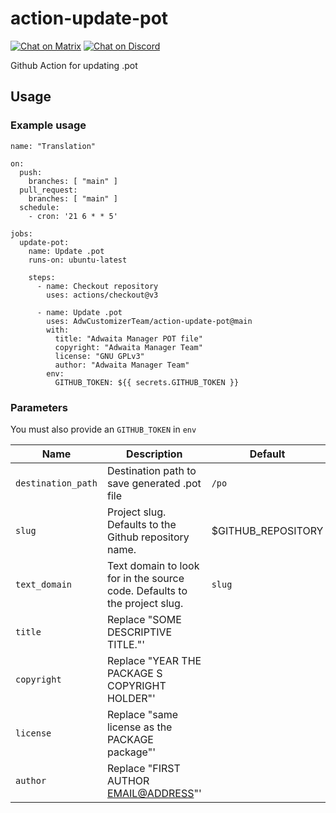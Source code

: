 # action-update-pot

[![Chat on Matrix](https://matrix.to/img/matrix-badge.svg)](https://matrix.to/#/#Gradience:matrix.org)
[![Chat on Discord](https://img.shields.io/discord/1013779899821064202?label=discord&logo=discord&logoColor=white)](https://discord.com/invite/MYa8Sr7btJ)

Github Action for updating .pot

## Usage

### Example usage

```shell
name: "Translation"

on:
  push:
    branches: [ "main" ]
  pull_request:
    branches: [ "main" ]
  schedule:
    - cron: '21 6 * * 5'

jobs:
  update-pot:
    name: Update .pot
    runs-on: ubuntu-latest

    steps:
      - name: Checkout repository
        uses: actions/checkout@v3

      - name: Update .pot
        uses: AdwCustomizerTeam/action-update-pot@main
        with:
          title: "Adwaita Manager POT file"
          copyright: "Adwaita Manager Team"
          license: "GNU GPLv3"
          author: "Adwaita Manager Team"
        env:
          GITHUB_TOKEN: ${{ secrets.GITHUB_TOKEN }}

```

### Parameters

You must also provide an `GITHUB_TOKEN` in `env`

| Name               | Description                                                               | Default            | Required |
| ------------------ | ------------------------------------------------------------------------- | ------------------ | -------- |
| `destination_path` | Destination path to save generated .pot file                              | `/po`              | false    |
| `slug`             | Project slug. Defaults to the Github repository name.                     | $GITHUB_REPOSITORY | false    |
| `text_domain`      | Text domain to look for in the source code. Defaults to the project slug. | `slug`               | false    |
| `title`            | Replace "SOME DESCRIPTIVE TITLE."'                                        |                    | false    |
| `copyright`        | Replace "YEAR THE PACKAGE S COPYRIGHT HOLDER"'                            |                    | false    |
| `license`          | Replace "same license as the PACKAGE package"'                            |                    | False    |
| `author`           | Replace "FIRST AUTHOR <EMAIL@ADDRESS>"'                                   |                    | false    |
